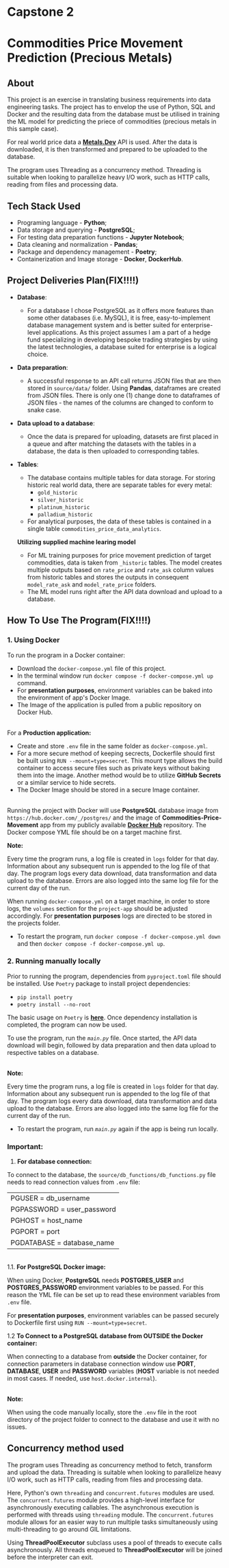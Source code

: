 # Capstone 2
# Commodities Price Movement Prediction (Precious Metals)


## About

This project is an exercise in translating business requirements into data engineering tasks. The project has to envelop the use of Python, SQL and Docker and the resulting data from the database must be utilised in training the ML model for predicting the priece of commodities (precious metals in this sample case).

For real world price data a **[Metals.Dev](https://metals.dev/)** API is used. After the data is downloaded, it is then transformed and prepared to be uploaded to the database. 

The program uses Threading as a concurrency method. Threading is suitable when looking to parallelize heavy I/O work, such as HTTP calls, reading from files and processing data.


## Tech Stack Used

* Programing language - **Python**;
* Data storage and querying - **PostgreSQL**;
* For testing data preparation functions - **Jupyter Notebook**;
* Data cleaning and normalization - **Pandas**;
* Package and dependency management - **Poetry**;
* Containerization and Image storage - **Docker**, **DockerHub**.


## Project Deliveries Plan(FIX!!!!)

* **Database**:
  * For a database I chose PostgreSQL as it offers more features than some other databases (i.e. MySQL), it is free, easy-to-implement database management system and is better suited for enterprise-level applications. As this project assumes I am a part of a hedge fund specializing in developing bespoke trading strategies by using the latest technologies, a database suited for enterprise is a logical choice.

* **Data preparation**:
  * A successful response to an API call returns JSON files that are then stored in `source/data/` folder. Using **Pandas**, dataframes are created from JSON files. There is only one (1) change done to dataframes of JSON files - the names of the columns are changed to conform to snake case.

* **Data upload to a database**:
  * Once the data is prepared for uploading, datasets are first placed in a queue and after matching the datasets with the tables in a database, the data is then uploaded to corresponding tables.

* **Tables**:
  * The database contains multiple tables for data storage. For storing historic real world data, there are separate tables for every metal:
    * `gold_historic`
    * `silver_historic`
    * `platinum_historic`
    * `palladium_historic`
  * For analytical purposes, the data of these tables is contained in a single table `commodities_price_data_analytics`.

  **Utilizing supplied machine learing model**
  * For ML training purposes for price movement prediction of target commodities, data is taken from `_historic` tables. The model creates multiple outputs based on `rate_price` and `rate_ask` column values from historic tables and stores the outputs in consequent `model_rate_ask` and `model_rate_price` folders.
  * The ML model runs right after the API data download and upload to a database.


## How To Use The Program(FIX!!!!)

### 1. Using Docker

To run the program in a Docker container:
- Download the `docker-compose.yml` file of this project.
- In the terminal window run `docker compose -f docker-compose.yml up` command.
- For **presentation purposes**, environment variables can be baked into the environment of app's Docker Image.
- The Image of the application is pulled from a public repository on Docker Hub.

\
For a **Production application:**
- Create and store `.env` file in the same folder as `docker-compose.yml`.
- For a more secure method of keeping secrects, Dockerfile should first be built using `RUN --mount=type=secret`. This mount type allows the build container to access secure files such as private keys without baking them into the image. Another method would be to utilize **GitHub Secrets** or a similar service to hide secrets.
- The Docker Image should be stored in a secure Image container.

\
Running the project with Docker will use **PostgreSQL** database image from `https://hub.docker.com/_/postgres/` and the image of **Commodities-Price-Movement** app from my publicly available **[Docker Hub](https://hub.docker.com/repository/docker/notexists/kaggle-data-download-app/general)** repository.
The Docker compose YML file should be on a target machine first.

**Note:**

Every time the program runs, a log file is created in `logs` folder for that day. Information about any subsequent run is appended to the log file of that day. The program logs every data download, data transformation and data upload to the database. Errors are also logged into the same log file for the current day of the run.


When running `docker-compose.yml` on a target machine, in order to store logs, the `volumes` section for the `project-app` should be adjusted accordingly. For **presentation purposes** logs are directed to be stored in the projects folder.

- To restart the program, run `docker compose -f docker-compose.yml down` and then `docker compose -f docker-compose.yml up`.


### 2. Running manually locally

Prior to running the program, dependencies from `pyproject.toml` file should be installed. Use `Poetry` package to install project dependencies:
* `pip install poetry`
* `poetry install --no-root`

The basic usage on `Poetry` is **[here](https://python-poetry.org/docs/basic-usage/#installing-dependencies)**.
Once dependency installation is completed, the program can now be used. 

To use the program, run the _`main.py`_ file. Once started, the API data download will begin, followed by data preparation and then data upload to respective tables on a database.

\
**Note:**

Every time the program runs, a log file is created in `logs` folder for that day. Information about any subsequent run is appended to the log file of that day. The program logs every data download, data transformation and data upload to the database. Errors are also logged into the same log file for the current day of the run.

- To restart the program, run _`main.py`_ again if the app is being run locally.

### **Important:**

1. **For database connection:**

To connect to the database, the `source/db_functions/db_functions.py` file needs to read connection values from `.env` file:

|                             |
|-----------------------------|
| PGUSER = db_username        | 
| PGPASSWORD = user_password  | 
| PGHOST = host_name          |
| PGPORT = port               |
| PGDATABASE =  database_name |

\
1.1. **For PostgreSQL Docker image:**

When using Docker, **PostgreSQL** needs **POSTGRES_USER** and **POSTGRES_PASSWORD** environment variables to be passed. For this reason the YML file can be set up to read these environment variables from `.env` file.

For **presentation purposes**, environment variables can be passed securely to Dockerfile first using `RUN --mount=type=secret`.

1.2 **To Connect to a PostgreSQL database from OUTSIDE the Docker container:**

When connecting to a database from **outside** the Docker container, for connection parameters in database connection window use **PORT**, **DATABASE**, **USER** and **PASSWORD** variables (**HOST** variable is not needed in most cases. If needed, use `host.docker.internal`).

\
**Note:**

When using the code manually locally, store the `.env` file in the root directory of the project folder to connect to the database and use it with no issues.


## Concurrency method used

The program uses Threading as concurrency method to fetch, transform and upload the data. Threading is suitable when looking to parallelize heavy I/O work, such as HTTP calls, reading from files and processing data. 

Here, Python's own `threading` and `concurrent.futures` modules are used. The `concurrent.futures` module provides a high-level interface for asynchronously executing callables. The asynchronous execution is performed with threads using `threading` module.
The `concurrent.futures` module allows for an easier way to run multiple tasks simultaneously using multi-threading to go around GIL limitations.


Using **ThreadPoolExecutor** subclass uses a pool of threads to execute calls asynchronously. All threads enqueued to **ThreadPoolExecutor** will be joined before the interpreter can exit.

